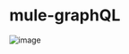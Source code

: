 # mule-graphQL

![image](https://user-images.githubusercontent.com/41906513/139392754-25b405eb-f136-411c-a6da-6d97140274d1.png)
